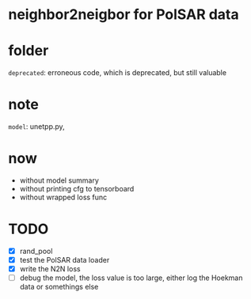 # neighbor2neigbor for PolSAR data

# folder
`deprecated`: erroneous code, which is deprecated, but still valuable

# note
`model`: unetpp.py, 

# now
- without model summary
- without printing cfg to tensorboard
- without wrapped loss func

# TODO
- [x] rand_pool
- [x] test the PolSAR data loader
- [x] write the N2N loss
- [ ] debug the model, the loss value is too large, either log the Hoekman data or somethings else
